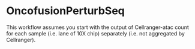 # OncofusionPerturbSeq

This workflow assumes you start with the output of Cellranger-atac count for each sample (i.e. lane of 10X chip) separately (i.e. not aggregated by Cellranger). 

